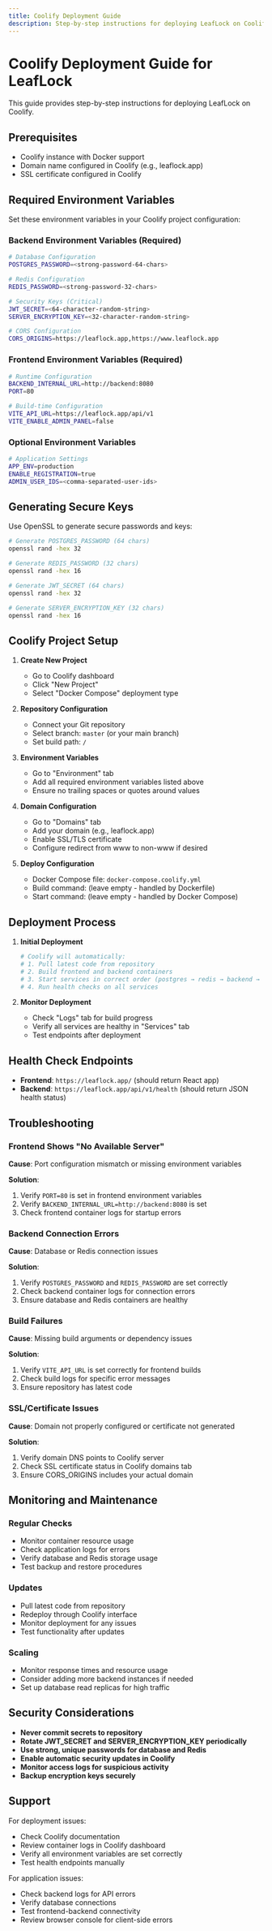 ```yaml
---
title: Coolify Deployment Guide
description: Step-by-step instructions for deploying LeafLock on Coolify
---
```


# Coolify Deployment Guide for LeafLock

This guide provides step-by-step instructions for deploying LeafLock on Coolify.

## Prerequisites

- Coolify instance with Docker support
- Domain name configured in Coolify (e.g., leaflock.app)
- SSL certificate configured in Coolify

## Required Environment Variables

Set these environment variables in your Coolify project configuration:

### Backend Environment Variables (Required)

```bash
# Database Configuration
POSTGRES_PASSWORD=<strong-password-64-chars>

# Redis Configuration  
REDIS_PASSWORD=<strong-password-32-chars>

# Security Keys (Critical)
JWT_SECRET=<64-character-random-string>
SERVER_ENCRYPTION_KEY=<32-character-random-string>

# CORS Configuration
CORS_ORIGINS=https://leaflock.app,https://www.leaflock.app
```

### Frontend Environment Variables (Required)

```bash
# Runtime Configuration
BACKEND_INTERNAL_URL=http://backend:8080
PORT=80

# Build-time Configuration
VITE_API_URL=https://leaflock.app/api/v1
VITE_ENABLE_ADMIN_PANEL=false
```

### Optional Environment Variables

```bash
# Application Settings
APP_ENV=production
ENABLE_REGISTRATION=true
ADMIN_USER_IDS=<comma-separated-user-ids>
```

## Generating Secure Keys

Use OpenSSL to generate secure passwords and keys:

```bash
# Generate POSTGRES_PASSWORD (64 chars)
openssl rand -hex 32

# Generate REDIS_PASSWORD (32 chars) 
openssl rand -hex 16

# Generate JWT_SECRET (64 chars)
openssl rand -hex 32

# Generate SERVER_ENCRYPTION_KEY (32 chars)
openssl rand -hex 16
```

## Coolify Project Setup

1. **Create New Project**
   - Go to Coolify dashboard
   - Click "New Project"
   - Select "Docker Compose" deployment type

2. **Repository Configuration**
   - Connect your Git repository
   - Select branch: `master` (or your main branch)
   - Set build path: `/`

3. **Environment Variables**
   - Go to "Environment" tab
   - Add all required environment variables listed above
   - Ensure no trailing spaces or quotes around values

4. **Domain Configuration**
   - Go to "Domains" tab
   - Add your domain (e.g., leaflock.app)
   - Enable SSL/TLS certificate
   - Configure redirect from www to non-www if desired

5. **Deploy Configuration**
   - Docker Compose file: `docker-compose.coolify.yml`
   - Build command: (leave empty - handled by Dockerfile)
   - Start command: (leave empty - handled by Docker Compose)

## Deployment Process

1. **Initial Deployment**
   ```bash
   # Coolify will automatically:
   # 1. Pull latest code from repository
   # 2. Build frontend and backend containers
   # 3. Start services in correct order (postgres → redis → backend → frontend)
   # 4. Run health checks on all services
   ```

2. **Monitor Deployment**
   - Check "Logs" tab for build progress
   - Verify all services are healthy in "Services" tab
   - Test endpoints after deployment

## Health Check Endpoints

- **Frontend**: `https://leaflock.app/` (should return React app)
- **Backend**: `https://leaflock.app/api/v1/health` (should return JSON health status)

## Troubleshooting

### Frontend Shows "No Available Server"

**Cause**: Port configuration mismatch or missing environment variables

**Solution**:
1. Verify `PORT=80` is set in frontend environment variables
2. Verify `BACKEND_INTERNAL_URL=http://backend:8080` is set
3. Check frontend container logs for startup errors

### Backend Connection Errors

**Cause**: Database or Redis connection issues

**Solution**:
1. Verify `POSTGRES_PASSWORD` and `REDIS_PASSWORD` are set correctly
2. Check backend container logs for connection errors
3. Ensure database and Redis containers are healthy

### Build Failures

**Cause**: Missing build arguments or dependency issues

**Solution**:
1. Verify `VITE_API_URL` is set correctly for frontend builds
2. Check build logs for specific error messages
3. Ensure repository has latest code

### SSL/Certificate Issues

**Cause**: Domain not properly configured or certificate not generated

**Solution**:
1. Verify domain DNS points to Coolify server
2. Check SSL certificate status in Coolify domains tab
3. Ensure CORS_ORIGINS includes your actual domain

## Monitoring and Maintenance

### Regular Checks
- Monitor container resource usage
- Check application logs for errors
- Verify database and Redis storage usage
- Test backup and restore procedures

### Updates
- Pull latest code from repository
- Redeploy through Coolify interface
- Monitor deployment for any issues
- Test functionality after updates

### Scaling
- Monitor response times and resource usage
- Consider adding more backend instances if needed
- Set up database read replicas for high traffic

## Security Considerations

- **Never commit secrets to repository**
- **Rotate JWT_SECRET and SERVER_ENCRYPTION_KEY periodically**
- **Use strong, unique passwords for database and Redis**
- **Enable automatic security updates in Coolify**
- **Monitor access logs for suspicious activity**
- **Backup encryption keys securely**

## Support

For deployment issues:
- Check Coolify documentation
- Review container logs in Coolify dashboard
- Verify all environment variables are set correctly
- Test health endpoints manually

For application issues:
- Check backend logs for API errors
- Verify database connections
- Test frontend-backend connectivity
- Review browser console for client-side errors